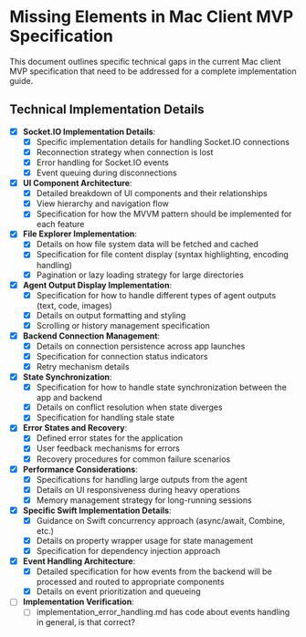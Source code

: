 # Missing Elements in Mac Client MVP Specification

This document outlines specific technical gaps in the current Mac client MVP specification that need to be addressed for a complete implementation guide.

## Technical Implementation Details

- [x] **Socket.IO Implementation Details**:
  - [x] Specific implementation details for handling Socket.IO connections
  - [x] Reconnection strategy when connection is lost
  - [x] Error handling for Socket.IO events
  - [x] Event queuing during disconnections

- [x] **UI Component Architecture**:
  - [x] Detailed breakdown of UI components and their relationships
  - [x] View hierarchy and navigation flow
  - [x] Specification for how the MVVM pattern should be implemented for each feature

- [x] **File Explorer Implementation**:
  - [x] Details on how file system data will be fetched and cached
  - [x] Specification for file content display (syntax highlighting, encoding handling)
  - [x] Pagination or lazy loading strategy for large directories

- [x] **Agent Output Display Implementation**:
  - [x] Specification for how to handle different types of agent outputs (text, code, images)
  - [x] Details on output formatting and styling
  - [x] Scrolling or history management specification

- [x] **Backend Connection Management**:
  - [x] Details on connection persistence across app launches
  - [x] Specification for connection status indicators
  - [x] Retry mechanism details

- [x] **State Synchronization**:
  - [x] Specification for how to handle state synchronization between the app and backend
  - [x] Details on conflict resolution when state diverges
  - [x] Specification for handling stale state

- [x] **Error States and Recovery**:
  - [x] Defined error states for the application
  - [x] User feedback mechanisms for errors
  - [x] Recovery procedures for common failure scenarios

- [x] **Performance Considerations**:
  - [x] Specifications for handling large outputs from the agent
  - [x] Details on UI responsiveness during heavy operations
  - [x] Memory management strategy for long-running sessions

- [x] **Specific Swift Implementation Details**:
  - [x] Guidance on Swift concurrency approach (async/await, Combine, etc.)
  - [x] Details on property wrapper usage for state management
  - [x] Specification for dependency injection approach

- [x] **Event Handling Architecture**:
  - [x] Detailed specification for how events from the backend will be processed and routed to appropriate components
  - [x] Details on event prioritization and queueing

- [ ] **Implementation Verification**:
  - [ ] implementation_error_handling.md has code about events handling in general, is that correct?